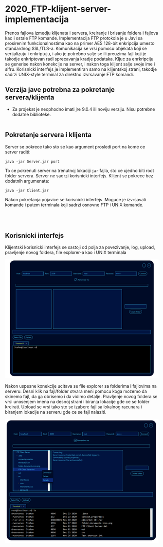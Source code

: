 # 2020_FTP-klijent-server-implementacija
Prenos fajlova izmedju klijenata i servera, kreiranje i brisanje foldera i fajlova kao i ostale FTP komande. Implementacija FTP protokola je u Javi sa prosirenim funkcionalnostima kao na primer AES 128-bit enkripcija umesto standardnog SSL/TLS-a. Komunikacija se vrsi pomocu objekata koji se serijalizuju i enkriptuju, i ako je potrebno salje se ili preuzima fajl koji je takodje enkriptovan radi sprecavanja kradje podataka. Kljuc za enrkripciju se generise nakon konekcije na server, i nakon toga klijent salje svoje ime i sifru. Korisnicki interfejs je implementiran samo na klijentskoj strani, takodje sadrzi UNIX-style terminal za direktno izvrsavanje FTP komandi.

## Verzija jave potrebna za pokretanje servera/klijenta
- Za projekat je neophodno imati jre 9.0.4 ili noviju verziju. Nisu potrebne dodatne biblioteke.<br/><br/>

## Pokretanje servera i klijenta

Server se pokrece tako sto se kao argument prosledi port na kome ce server raditi:
```
java -jar Server.jar port
```
To ce pokrenuti server na trenutnoj lokaciji ```jar``` fajla, sto ce ujedno biti root folder servera. Server ne sadrzi korisnicki interfejs. Klijent se pokrece bez dodatnih argumenata:
```
java -jar Client.jar
```
Nakon pokretanja pojavice se korisnicki interfejs. Moguce je izvrsavati komande i putem terminala koji sadrzi osnovne FTP i UNIX komande.<br/><br/><br/><br/>


## Korisnicki interfejs

Klijentski korisnicki interfejs se sastoji od polja za povezivanje, log, upload, pravljenje novog foldera, file explorer-a kao i UNIX terminala

![](gui.png)

Nakon uspesne konekcije ucitava se file explorer sa folderima i fajlovima na serveru. Desni klik na fajl/folder otvara meni pomocu koga mozemo da skinemo fajl, da ga obrisemo i da vidimo detalje. Pravljenje novog foldera se vrsi unosenjem imena na desnoj strani i biranja lokacije gde ce se folder kreirati. Upload se vrsi tako sto se izabere fajl sa lokalnog racunara i biranjem lokacije na serveru gde ce se fajl nalaziti.

![](gui2.png)
